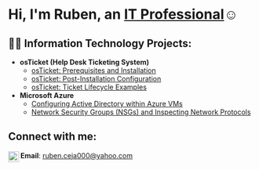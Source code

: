<h1>Hi, I'm Ruben, an <a href="https://linkedin.com/in/ruben-ceja-14a918228">IT Professional</a>☺</h1>

<h2>👨‍💻 Information Technology Projects:</h2>

- <b>osTicket (Help Desk Ticketing System)</b>
  - [osTicket: Prerequisites and Installation](https://github.com/rubenceja56/osticket-prereqs)
  - [osTicket: Post-Installation Configuration](https://github.com/rubenceja56/post-install-config)
  - [osTicket: Ticket Lifecycle Examples](https://github.com/rubenceja56/ticket-lifecycle)
- <b>Microsoft Azure</b>
  - [Configuring Active Directory within Azure VMs](https://github.com/rubenceja56/configure-ad)
  - [Network Security Groups (NSGs) and Inspecting Network Protocols](https://github.com/rubenceja56/azure-network-protocols)

<h2>Connect with me:</h2>

[<img align="left" alt="Josh | LinkedIn" width="22px" src="https://cdn.jsdelivr.net/npm/simple-icons@v3/icons/linkedin.svg" />][linkedin]


[linkedin]: https://linkedin.com/in/ruben-ceja-14a918228
**Email**: ruben.ceja000@yahoo.com
